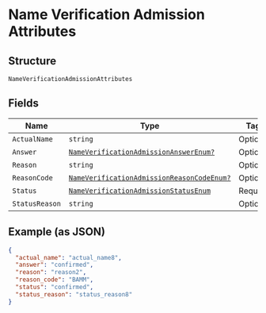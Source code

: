 
# Name Verification Admission Attributes

## Structure

`NameVerificationAdmissionAttributes`

## Fields

| Name | Type | Tags | Description |
|  --- | --- | --- | --- |
| `ActualName` | `string` | Optional | - |
| `Answer` | [`NameVerificationAdmissionAnswerEnum?`](../../doc/models/name-verification-admission-answer-enum.md) | Optional | - |
| `Reason` | `string` | Optional | - |
| `ReasonCode` | [`NameVerificationAdmissionReasonCodeEnum?`](../../doc/models/name-verification-admission-reason-code-enum.md) | Optional | - |
| `Status` | [`NameVerificationAdmissionStatusEnum`](../../doc/models/name-verification-admission-status-enum.md) | Required | - |
| `StatusReason` | `string` | Optional | - |

## Example (as JSON)

```json
{
  "actual_name": "actual_name8",
  "answer": "confirmed",
  "reason": "reason2",
  "reason_code": "BAMM",
  "status": "confirmed",
  "status_reason": "status_reason8"
}
```

